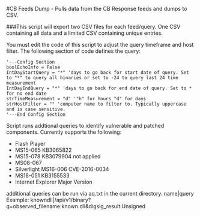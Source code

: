 #CB Feeds Dump - Pulls data from the CB Response feeds and dumps to CSV. 

###This script will export two CSV files for each feed/query. One CSV containing all data and a limited CSV containing unique entries.

You must edit the code of this script to adjust the query timeframe and host filter. The following section of code defines the query:

	'---Config Section
	boolEchoInfo = False
	IntDayStartQuery = "*" 'days to go back for start date of query. Set to "*" to query all binaries or set to -24 to query last 24 time measurement
	IntDayEndQuery = "*" 'days to go back for end date of query. Set to * for no end date
	strTimeMeasurement = "d" '"h" for hours "d" for days
	strHostFilter = "" 'computer name to filter to. Typically uppercase and is case sensitive.
	'---End Config Section

Script runs addtional queries to identify vulnerable and patched components. Currently supports the following:
* Flash Player
* MS15-065 KB3065822
* MS15-078 KB3079904 not applied
* MS08-067
* Silverlight MS16-006 CVE-2016-0034
* MS16-051 KB3155533
* Internet Explorer Major Version

additional queries can be run via aq.txt in the current directory.
name|query
Example:
     knowndll|/api/v1/binary?q=observed_filename:known.dll&digsig_result:Unsigned

